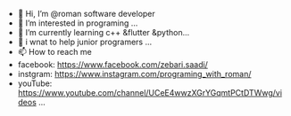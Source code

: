 - 👋 Hi, I’m @roman software developer
- 👀 I’m interested in programing ...
- 🌱 I’m currently learning c++ &flutter &python...
- 💞️ i wnat to help junior programers ...
- 📫 How to reach me  
- facebook: https://www.facebook.com/zebari.saadi/
- instgram: https://www.instagram.com/programing_with_roman/
- youTube: https://www.youtube.com/channel/UCeE4wwzXGrYGqmtPCtDTWwg/videos
...

<!---
programingwithroman/programingwithroman is a ✨ special ✨ repository because its `README.md` (this file) appears on your GitHub profile.
You can click the Preview link to take a look at your changes.
--->
